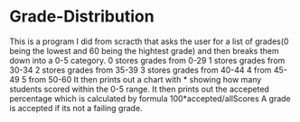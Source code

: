 # Grade-Distribution
This is a program I did from scracth that asks the user for a list of grades(0 being the lowest and 60 being the hightest grade)
and then breaks them down into a 0-5 category.
0 stores grades from 0-29
1 stores grades from 30-34
2 stores grades from 35-39
3 stores grades from 40-44
4 from 45-49
5 from 50-60
It then prints out a chart with * showing how many students scored within the 0-5 range. 
It then prints out the accepeted percentage which is calculated by formula 100*accepted/allScores
A grade is accepted if its not a failing grade. 
